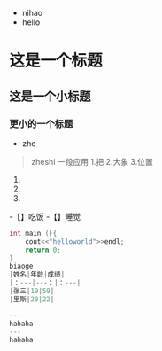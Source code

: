 - nihao 
- hello
#  这是一个标题
## 这是一个小标题
### 更小的一个标题
- zhe
> zheshi 一段应用
1.把
2.大象
3.位置



1.
2.
3.
-【】吃饭
-【】睡觉
```c++
int main (){
    cout<<"helloworld">>endl;
    return 0;
}
biaoge 
|姓名|年龄|成绩|
|：---|---：|：---|
|张三|19|59|
|里斯|20|22|

---
hahaha
---
hahaha
